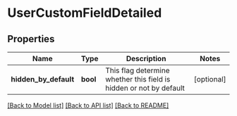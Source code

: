 # UserCustomFieldDetailed

## Properties
Name | Type | Description | Notes
------------ | ------------- | ------------- | -------------
**hidden_by_default** | **bool** | This flag determine whether this field is hidden or not by default | [optional] 

[[Back to Model list]](../../README.md#documentation-for-models) [[Back to API list]](../../README.md#documentation-for-api-endpoints) [[Back to README]](../../README.md)

